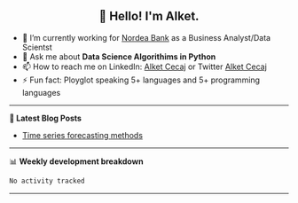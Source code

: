 <h2 align="center">👋 Hello! I'm Alket.</h2>


- 🔭 I’m currently working for [Nordea Bank]([https://knowbe4.com](https://www.nordea.dk/)) as a Business Analyst/Data Scientst
- 💬 Ask me about **Data Science Algorithims in Python**
- 📫 How to reach me on LinkedIn: [Alket Cecaj](https://www.linkedin.com/in/alket-cecaj/) or Twitter [Alket Cecaj](https://x.com/AlketCecaj)
- ⚡ Fun fact: Ployglot speaking 5+ languages and 5+ programming languages

-------

**📝 Latest Blog Posts**

<!-- BLOG-POST-LIST:START -->
- [Time series forecasting methods](https://www.mdpi.com/2076-3417/10/18/6580)


-------

📊 **Weekly development breakdown**
<!--START_SECTION:waka-->

```txt
No activity tracked
```

<!--END_SECTION:waka-->

-------
